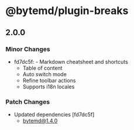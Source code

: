 # @bytemd/plugin-breaks

## 2.0.0
### Minor Changes

- fd7dc5f: - Markdown cheatsheet and shortcuts
  - Table of content
  - Auto switch mode
  - Refine toolbar actions
  - Supports i18n locales

### Patch Changes

- Updated dependencies [fd7dc5f]
  - bytemd@1.4.0

